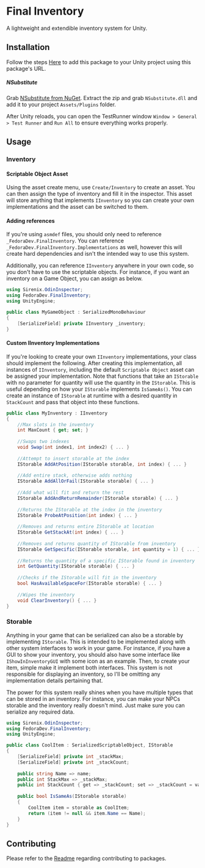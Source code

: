 # Final Inventory

A lightweight and extendible inventory system for Unity.

## Installation
Follow the steps [Here](https://github.com/FedoraDevStudios/Installation-Unity) to add this package to your Unity project using this package's URL.

##### NSubstitute
Grab [NSubstitute from NuGet](https://www.nuget.org/packages/NSubstitute). Extract the zip and grab `NSubstitute.dll` and add it to your project `Assets/Plugins` folder.

After Unity reloads, you can open the TestRunner window `Window > General > Test Runner` and `Run All` to ensure everything works properly.

## Usage
### Inventory
#### Scriptable Object Asset
Using the asset create menu, use `Create/Inventory` to create an asset. You can then assign the type of inventory and fill it in the inspector. This asset will store anything that implements `IInventory` so you can create your own implementations and the asset can be switched to them.

#### Adding references

If you're using `asmdef` files, you should only need to reference `_FedoraDev.FinalInventory`. You can reference `_FedoraDev.FinalInventory.Implementations` as well, however this will create hard dependencies and isn't the intended way to use this system.

Additionally, you can reference `IInventory` anywhere in your own code, so you don't have to use the scriptable objects. For instance, if you want an inventory on a Game Object, you can assign as below.

```c#
using Sirenix.OdinInspector;
using FedoraDev.FinalInventory;
using UnityEngine;

public class MyGameObject : SerializedMonoBehaviour
{
    [SerializeField] private IInventory _inventory;
}
```

#### Custom IInventory Implementations
If you're looking to create your own `IInventory` implementations, your class should implement the following. After creating this implementation, all instances of `IInventory`, including the default `Scriptable Object` asset can be assigned your implementation. Note that functions that take an `IStorable` with no parameter for quantity will use the quantity in the `IStorable`. This is useful depending on how your `IStorable` implements `IsSameAs()`. You can create an instance of `IStorable` at runtime with a desired quantity in `StackCount` and pass that object into these functions.

```c#
public class MyInventory : IInventory
{
    //Max slots in the inventory
    int MaxCount { get; set; }
    
    //Swaps two indexes
    void Swap(int index1, int index2) { ... }
    
    //Attempt to insert storable at the index
    IStorable AddAtPosition(IStorable storable, int index) { ... }
    
    //Add entire stack, otherwise adds nothing
    IStorable AddAllOrFail(IStorable storable) { ... }
    
    //Add what will fit and return the rest
    IStorable AddAndReturnRemainder(IStorable storable) { ... }
    
    //Returns the IStorable at the index in the inventory
    IStorable ProbeAtPosition(int index) { ... }
    
    //Removes and returns entire IStorable at location
    IStorable GetStackAt(int index) { ... }
    
    //Removes and returns quantity of IStorable from inventory
    IStorable GetSpecific(IStorable storable, int quantity = 1) { ... }
    
    //Returns the quantity of a specific IStorable found in inventory
    int GetQuantity(IStorable storable) { ... }
    
    //Checks if the IStorable will fit in the inventory
    bool HasAvailableSpaceFor(IStorable storable) { ... }
    
    //Wipes the inventory
    void ClearInventory() { ... }
}
```

### Storable
Anything in your game that can be serialized can also be a storable by implementing `IStorable`. This is intended to be implemented along with other system interfaces to work in your game. For instance, if you have a GUI to show your inventory, you should also have some interface like `IShowInInventoryGUI` with some icon as an example. Then, to create your item, simple make it implement both interfaces. This system is not responsible for displaying an inventory, so I'll be omitting any implementation details pertaining that.

The power for this system really shines when you have multiple types that can be stored in an inventory. For instance, you can make your NPCs storable and the inventory really doesn't mind. Just make sure you can serialize any required data.

```c#
using Sirenix.OdinInspector;
using FedoraDev.FinalInventory;
using UnityEngine;

public class CoolItem : SerializedScriptableObject, IStorable
{
    [SerializeField] private int _stackMax;
    [SerializeField] private int _stackCount;
    
    public string Name => name;
    public int StackMax => _stackMax;
    public int StackCount { get => _stackCount; set => _stackCount = value; }
    
    public bool IsSameAs(IStorable storable)
    {
        CoolItem item = storable as CoolItem;
        return (item != null && item.Name == Name);
    }
}
```

## Contributing
Please refer to the [Readme](https://github.com/FedoraDevStudios/How-To-Contribute-Unity) regarding contributing to packages.